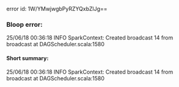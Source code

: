 error id: 1W/YMwjwgbPyRZYQxbZlJg==
### Bloop error:

25/06/18 00:36:18 INFO SparkContext: Created broadcast 14 from broadcast at DAGScheduler.scala:1580
#### Short summary: 

25/06/18 00:36:18 INFO SparkContext: Created broadcast 14 from broadcast at DAGScheduler.scala:1580